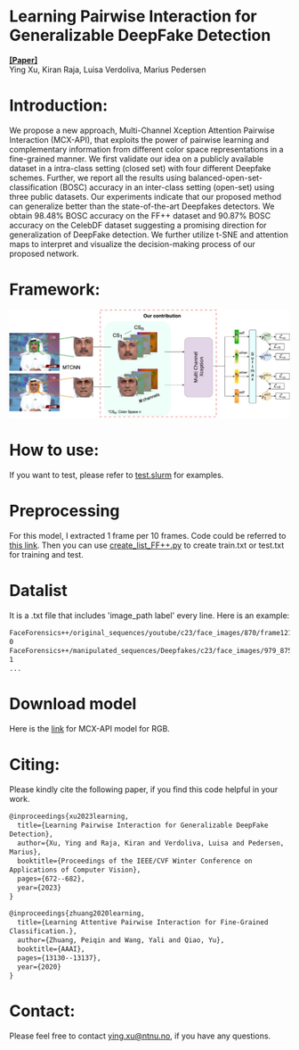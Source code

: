# Learning Pairwise Interaction for Generalizable DeepFake Detection
[**[Paper]**](https://openaccess.thecvf.com/content/WACV2023W/XAI4B/html/Xu_Learning_Pairwise_Interaction_for_Generalizable_DeepFake_Detection_WACVW_2023_paper.html)\
Ying Xu, Kiran Raja, Luisa Verdoliva, Marius Pedersen
# Introduction:
We propose a new approach, Multi-Channel Xception Attention Pairwise Interaction (MCX-API), that exploits the power of pairwise learning and complementary information from different color space representations in a fine-grained manner. We first validate our idea on a publicly available dataset in a intra-class setting (closed set) with four different Deepfake schemes. Further, we report all the results using balanced-open-set-classification (BOSC) accuracy in an inter-class setting (open-set) using three public datasets. Our experiments indicate that our proposed method can generalize better than the state-of-the-art Deepfakes detectors. We obtain 98.48% BOSC accuracy on the FF++ dataset and 90.87% BOSC accuracy on the CelebDF dataset suggesting a promising direction for generalization of DeepFake detection. We further utilize t-SNE and attention maps to interpret and visualize the decision-making process of our proposed network.
# Framework:
![Framework](/figures/mcx-api.jpeg)

# How to use:
If you want to test, please refer to [test.slurm](test.slurm) for examples.


# Preprocessing
For this model, I extracted 1 frame per 10 frames.
Code could be referred to [this link](https://github.com/xuyingzhongguo/DFDC_face_extract/blob/main/facenet_mtcnn_DFDC.py).
Then you can use [create_list_FF++.py](https://github.com/xuyingzhongguo/MCX-API/blob/master/create_list_FF%2B%2B.py) to create train.txt or test.txt for training and test.

# Datalist
It is a .txt file that includes 'image_path label' every line.
Here is an example:
```
FaceForensics++/original_sequences/youtube/c23/face_images/870/frame121.png 0
FaceForensics++/manipulated_sequences/Deepfakes/c23/face_images/979_875/frame1.png 1
...
```

# Download model
Here is the [link](https://drive.google.com/drive/folders/1jMdXLp3LhG06YQQicRu00aducCa2hcOT?usp=sharing) for MCX-API model for RGB. 

# Citing:
Please kindly cite the following paper, if you find this code helpful in your work.
```
@inproceedings{xu2023learning,
  title={Learning Pairwise Interaction for Generalizable DeepFake Detection},
  author={Xu, Ying and Raja, Kiran and Verdoliva, Luisa and Pedersen, Marius},
  booktitle={Proceedings of the IEEE/CVF Winter Conference on Applications of Computer Vision},
  pages={672--682},
  year={2023}
}
```
```
@inproceedings{zhuang2020learning,
  title={Learning Attentive Pairwise Interaction for Fine-Grained Classification.},
  author={Zhuang, Peiqin and Wang, Yali and Qiao, Yu},
  booktitle={AAAI},
  pages={13130--13137},
  year={2020}
}
```
# Contact:
Please feel free to contact ying.xu@ntnu.no, if you have any questions.


